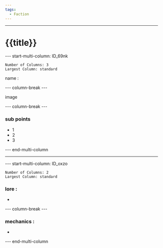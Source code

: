 ```yaml
---
tags:
  - Faction
---
```

---
# {{title}}
--- start-multi-column: ID_69nk
```column-settings
Number of Columns: 3
Largest Column: standard
```

name :

--- column-break ---

image

--- column-break ---
###  sub points
- 1
- 2
- 3

--- end-multi-column


---


--- start-multi-column: ID_oxzo
```column-settings
Number of Columns: 2
Largest Column: standard
```

### lore :
- 

--- column-break ---

### mechanics :
- 

--- end-multi-column




